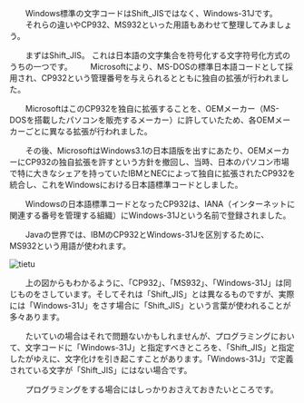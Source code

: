 　　Windows標準の文字コードはShift_JISではなく、Windows-31Jです。
　　それらの違いやCP932、MS932といった用語もあわせて整理してみましょう。

　　まずはShift_JIS。
これは日本語の文字集合を符号化する文字符号化方式のうちの一つです。
　　Microsoftにより、MS-DOSの標準日本語コードとして採用され、CP932という管理番号を与えられるとともに独自の拡張が行われました。

　　MicrosoftはこのCP932を独自に拡張することを、OEMメーカー（MS-DOSを搭載したパソコンを販売するメーカー）に許していたため、各OEMメーカーごとに異なる拡張が行われました。

　　その後、MicrosoftはWindows3.1の日本語版を出すにあたり、OEMメーカーにCP932の独自拡張を許すという方針を撤回し、当時、日本のパソコン市場で特に大きなシェアを持っていたIBMとNECによって独自に拡張されたCP932を統合し、これをWindowsにおける日本語標準コードとしました。

　　Windowsの日本語標準コードとなったCP932は、IANA（インターネットに関連する番号を管理する組織）にWindows-31Jという名前で登録されました。

　　Javaの世界では、IBMのCP932とWindows-31Jを区別するために、MS932という用語が使われます。

![tietu](http://olo4ewtc9.bkt.clouddn.com/Windows%E6%A8%99%E6%BA%96%E3%81%AE%E6%96%87%E5%AD%97%E3%82%B3%E3%83%BC%E3%83%89%E3%81%AFShift_JIS%E3%81%A7%E3%81%AF%E3%81%AA%E3%81%8F%E3%80%81Windows-31J%E3%81%A7%E3%81%99%E3%80%82.png)

　　上の図からもわかるように、「CP932」、「MS932」、「Windows-31J」は同じものをさしています。そしてそれは「Shift_JIS」とは異なるものですが、実際には「Windows-31J」をさす場合に「Shift_JIS」という言葉が使われることが多々あります。

　　たいていの場合はそれで問題ないかもしれませんが、プログラミングにおいて、文字コードに「Windows-31J」と指定すべきところを、「Shift_JIS」と指定したがゆえに、文字化けを引き起こすことがあります。「Windows-31J」で定義されている文字が「Shift_JIS」にはない場合です。

　　プログラミングをする場合にはしっかりおさえておきたいところです。
